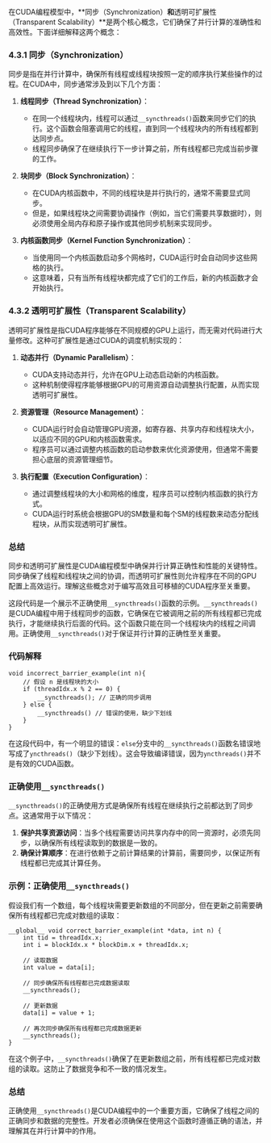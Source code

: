 在CUDA编程模型中，**同步（Synchronization）**和**透明可扩展性（Transparent Scalability）**是两个核心概念，它们确保了并行计算的准确性和高效性。下面详细解释这两个概念：

### 4.3.1 同步（Synchronization）

同步是指在并行计算中，确保所有线程或线程块按照一定的顺序执行某些操作的过程。在CUDA中，同步通常涉及到以下几个方面：

1. **线程同步（Thread Synchronization）**：
   - 在同一个线程块内，线程可以通过`__syncthreads()`函数来同步它们的执行。这个函数会阻塞调用它的线程，直到同一个线程块内的所有线程都到达同步点。
   - 线程同步确保了在继续执行下一步计算之前，所有线程都已完成当前步骤的工作。

2. **块同步（Block Synchronization）**：
   - 在CUDA内核函数中，不同的线程块是并行执行的，通常不需要显式同步。
   - 但是，如果线程块之间需要协调操作（例如，当它们需要共享数据时），则必须使用全局内存和原子操作或其他同步机制来实现同步。

3. **内核函数同步（Kernel Function Synchronization）**：
   - 当使用同一个内核函数启动多个网格时，CUDA运行时会自动同步这些网格的执行。
   - 这意味着，只有当所有线程块都完成了它们的工作后，新的内核函数才会开始执行。

### 4.3.2 透明可扩展性（Transparent Scalability）

透明可扩展性是指CUDA程序能够在不同规模的GPU上运行，而无需对代码进行大量修改。这种可扩展性是通过CUDA的调度机制实现的：

1. **动态并行（Dynamic Parallelism）**：
   - CUDA支持动态并行，允许在GPU上动态启动新的内核函数。
   - 这种机制使得程序能够根据GPU的可用资源自动调整执行配置，从而实现透明可扩展性。

2. **资源管理（Resource Management）**：
   - CUDA运行时会自动管理GPU资源，如寄存器、共享内存和线程块大小，以适应不同的GPU和内核函数需求。
   - 程序员可以通过调整内核函数的启动参数来优化资源使用，但通常不需要担心底层的资源管理细节。

3. **执行配置（Execution Configuration）**：
   - 通过调整线程块的大小和网格的维度，程序员可以控制内核函数的执行方式。
   - CUDA运行时系统会根据GPU的SM数量和每个SM的线程数来动态分配线程块，从而实现透明可扩展性。

### 总结

同步和透明可扩展性是CUDA编程模型中确保并行计算正确性和性能的关键特性。同步确保了线程和线程块之间的协调，而透明可扩展性则允许程序在不同的GPU配置上高效运行。理解这些概念对于编写高效且可移植的CUDA程序至关重要。



这段代码是一个展示不正确使用`__syncthreads()`函数的示例。`__syncthreads()`是CUDA编程中用于线程同步的函数，它确保在它被调用之前的所有线程都已完成执行，才能继续执行后面的代码。这个函数只能在同一个线程块内的线程之间调用。正确使用`__syncthreads()`对于保证并行计算的正确性至关重要。

### 代码解释

```cuda
void incorrect_barrier_example(int n){
    // 假设 n 是线程块的大小
    if (threadIdx.x % 2 == 0) {
        __syncthreads(); // 正确的同步调用
    } else {
        __syncthreads() // 错误的使用，缺少下划线
    }
}
```

在这段代码中，有一个明显的错误：`else`分支中的`__syncthreads()`函数名错误地写成了`yncthreads()`（缺少下划线）。这会导致编译错误，因为`yncthreads()`并不是有效的CUDA函数。

### 正确使用`__syncthreads()`

`__syncthreads()`的正确使用方式是确保所有线程在继续执行之前都达到了同步点。这通常用于以下情况：

1. **保护共享资源访问**：当多个线程需要访问共享内存中的同一资源时，必须先同步，以确保所有线程读取到的数据是一致的。
2. **确保计算顺序**：在进行依赖于之前计算结果的计算前，需要同步，以保证所有线程都已完成其计算任务。

### 示例：正确使用`__syncthreads()`

假设我们有一个数组，每个线程块需要更新数组的不同部分，但在更新之前需要确保所有线程都已完成对数组的读取：

```cuda
__global__ void correct_barrier_example(int *data, int n) {
    int tid = threadIdx.x;
    int i = blockIdx.x * blockDim.x + threadIdx.x;

    // 读取数据
    int value = data[i];

    // 同步确保所有线程都已完成数据读取
    __syncthreads();

    // 更新数据
    data[i] = value + 1;

    // 再次同步确保所有线程都已完成数据更新
    __syncthreads();
}
```

在这个例子中，`__syncthreads()`确保了在更新数组之前，所有线程都已完成对数组的读取。这防止了数据竞争和不一致的情况发生。

### 总结

正确使用`__syncthreads()`是CUDA编程中的一个重要方面，它确保了线程之间的正确同步和数据的完整性。开发者必须确保在使用这个函数时遵循正确的语法，并理解其在并行计算中的作用。

